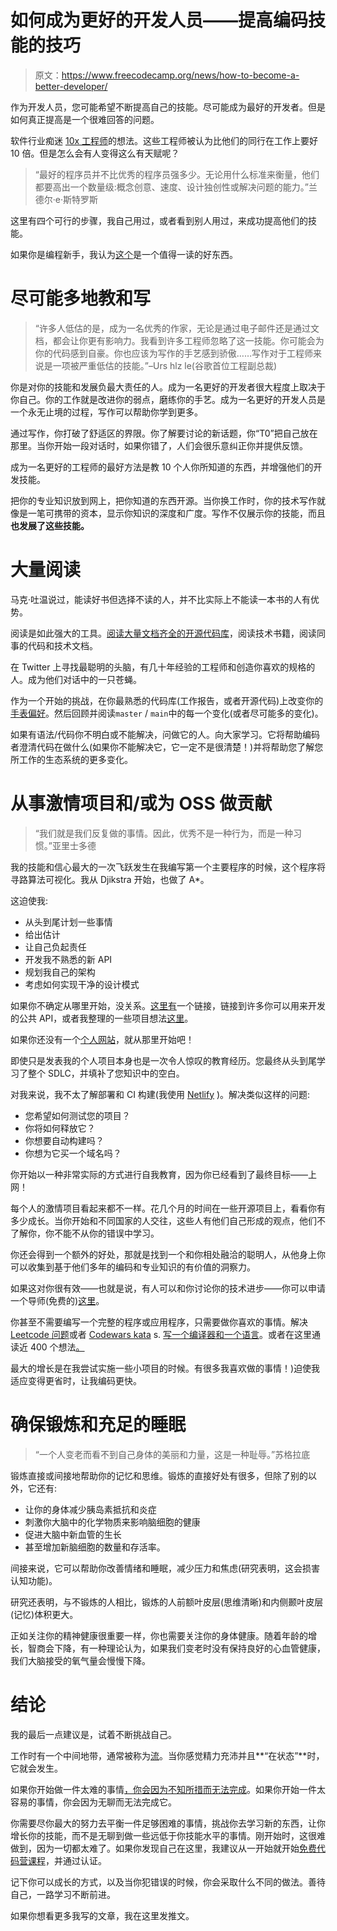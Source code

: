 # 如何成为更好的开发人员——提高编码技能的技巧

> 原文：<https://www.freecodecamp.org/news/how-to-become-a-better-developer/>

作为开发人员，您可能希望不断提高自己的技能。尽可能成为最好的开发者。但是如何真正提高是一个很难回答的问题。

软件行业痴迷 [10x 工程师](https://www.7pace.com/blog/10x-engineers)的想法。这些工程师被认为比他们的同行在工作上要好 10 倍。但是怎么会有人变得这么有天赋呢？

> “最好的程序员并不比优秀的程序员强多少。无论用什么标准来衡量，他们都要高出一个数量级:概念创意、速度、设计独创性或解决问题的能力。”兰德尔·e·斯特罗斯

这里有四个可行的步骤，我自己用过，或者看到别人用过，来成功提高他们的技能。

如果你是编程新手，我认为[这个](https://stackoverflow.blog/2019/08/07/what-every-developer-should-learn-early-on/)是一个值得一读的好东西。

# 尽可能多地教和写

> “许多人低估的是，成为一名优秀的作家，无论是通过电子邮件还是通过文档，都会让你更有影响力。我看到许多工程师忽略了这一技能。你可能会为你的代码感到自豪。你也应该为写作的手艺感到骄傲……写作对于工程师来说是一项被严重低估的技能。”–Urs hlz le(谷歌首位工程副总裁)

你是对你的技能和发展负最大责任的人。成为一名更好的开发者很大程度上取决于你自己。你的工作就是改进你的弱点，磨练你的手艺。成为一名更好的开发人员是一个永无止境的过程，写作可以帮助你学到更多。

通过写作，你打破了舒适区的界限。你了解要讨论的新话题，你“T0”把自己放在那里。当你开始一段对话时，如果你错了，人们会很乐意纠正你并提供反馈。

成为一名更好的工程师的最好方法是教 10 个人你所知道的东西，并增强他们的开发技能。

把你的专业知识放到网上，把你知道的东西开源。当你换工作时，你的技术写作就像是一笔可携带的资本，显示你知识的深度和广度。写作不仅展示你的技能，而且**也发展了这些技能。**

# 大量阅读

马克·吐温说过，能读好书但选择不读的人，并不比实际上不能读一本书的人有优势。

阅读是如此强大的工具。[阅读大量文档齐全的开源代码库](https://github.com/kealanparr/Every-link-I-wish-I-had-as-a-beginner#Read-a-big-well-documented-codebase)，阅读技术书籍，阅读同事的代码和技术文档。

在 Twitter 上寻找最聪明的头脑，有几十年经验的工程师和创造你喜欢的规格的人。成为他们对话中的一只苍蝇。

作为一个开始的挑战，在你最熟悉的代码库(工作报告，或者开源代码)上改变你的[手表偏好](https://docs.github.com/en/free-pro-team@latest/github/managing-subscriptions-and-notifications-on-github/viewing-your-subscriptions)。然后回顾并阅读`master` / `main`中的每一个变化(或者尽可能多的变化)。

如果有语法/代码你不明白或不能解决，问做它的人。向大家学习。它将帮助编码者澄清代码在做什么(如果你不能解决它，它一定不是很清楚！)并将帮助您了解您所工作的生态系统的更多变化。

# 从事激情项目和/或为 OSS 做贡献

> “我们就是我们反复做的事情。因此，优秀不是一种行为，而是一种习惯。”亚里士多德

我的技能和信心最大的一次飞跃发生在我编写第一个主要程序的时候，这个程序将寻路算法可视化。我从 Djikstra 开始，也做了 A*。

这迫使我:

*   从头到尾计划一些事情
*   给出估计
*   让自己负起责任
*   开发我不熟悉的新 API
*   规划我自己的架构
*   考虑如何实现干净的设计模式

如果你不确定从哪里开始，没关系。[这里有](https://github.com/public-apis/public-apis)一个链接，链接到许多你可以用来开发的公共 API，或者我整理的一些项目想法[这里](https://github.com/kealanparr/Every-link-I-wish-I-had-as-a-beginner#Find-project-ideas-1)。

如果你还没有一个[个人网站](https://kealanparr.com/)，就从那里开始吧！

即使只是发表我的个人项目本身也是一次令人惊叹的教育经历。您最终从头到尾学习了整个 SDLC，并填补了您知识中的空白。

对我来说，我不太了解部署和 CI 构建(我使用 [Netlify](https://www.netlify.com/) )。解决类似这样的问题:

*   您希望如何测试您的项目？
*   你将如何释放它？
*   你想要自动构建吗？
*   你想为它买一个域名吗？

你开始以一种非常实际的方式进行自我教育，因为你已经看到了最终目标——上网！

每个人的激情项目看起来都不一样。花几个月的时间在一些开源项目上，看看你有多少成长。当你开始和不同国家的人交往，这些人有他们自己形成的观点，他们不了解你，你不能不从你的错误中学习。

你还会得到一个额外的好处，那就是找到一个和你相处融洽的聪明人，从他身上你可以收集到基于他们多年的编码和专业知识的有价值的洞察力。

如果这对你很有效——也就是说，有人可以和你讨论你的技术进步——你可以申请一个导师(免费的)[这里](https://mentors.codingcoach.io/)。

你甚至不需要编写一个完整的程序或应用程序，只需要做你喜欢的事情。解决 [Leetcode 问题](https://leetcode.com/problemset/all/)或者 [Codewars kata](https://www.codewars.com/) s. [写一个编译器和一个语言](https://compilers.iecc.com/crenshaw/)。或者在这里通读近 400 个想法[。](https://github.com/danistefanovic/build-your-own-x)

最大的增长是在我尝试实施一些小项目的时候。有很多我喜欢做的事情！)迫使我适应变得更省时，让我编码更快。

# 确保锻炼和充足的睡眠

> “一个人变老而看不到自己身体的美丽和力量，这是一种耻辱。”苏格拉底

锻炼直接或间接地帮助你的记忆和思维。锻炼的直接好处有很多，但除了别的以外，它还有:

*   让你的身体减少胰岛素抵抗和炎症
*   刺激你大脑中的化学物质来影响脑细胞的健康
*   促进大脑中新血管的生长
*   甚至增加新脑细胞的数量和存活率。

间接来说，它可以帮助你改善情绪和睡眠，减少压力和焦虑(研究表明，这会损害认知功能)。

研究还表明，与不锻炼的人相比，锻炼的人前额叶皮层(思维清晰)和内侧颞叶皮层(记忆)体积更大。

正如关注你的精神健康很重要一样，你也需要关注你的身体健康。随着年龄的增长，智商会下降，有一种理论认为，如果我们变老时没有保持良好的心血管健康，我们大脑接受的氧气量会慢慢下降。

# 结论

我的最后一点建议是，试着不断挑战自己。

工作时有一个中间地带，通常被称为[流](https://en.wikipedia.org/wiki/Flow_(psychology))。当你感觉精力充沛并且**“在状态”**时，它就会发生。

如果你开始做一件太难的事情[，你会因为不知所措而无法完成](https://99u.adobe.com/articles/18486/not-too-hard-not-too-easy-finding-flow-in-your-work)。如果你开始一件太容易的事情，你会因为无聊而无法完成它。

你需要尽你最大的努力去平衡一件足够困难的事情，挑战你去学习新的东西，让你增长你的技能，而不是无聊到做一些远低于你技能水平的事情。刚开始时，这很难做到，因为一切都太难了。如果你发现自己在这里，我建议从一开始就开始[免费代码营课程](https://www.freecodecamp.org/)，并通过认证。

记下你可以成长的方式，以及当你犯错误的时候，你会采取什么不同的做法。善待自己，一路学习不断前进。

如果你想看更多我写的文章，我在这里发推文。